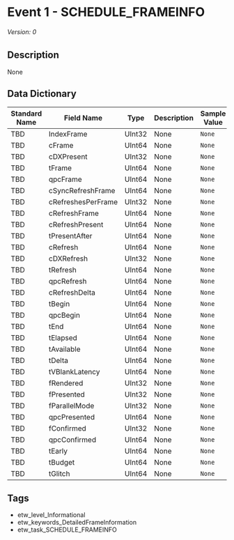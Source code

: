 # Event 1 - SCHEDULE_FRAMEINFO
###### Version: 0

## Description
None

## Data Dictionary
|Standard Name|Field Name|Type|Description|Sample Value|
|---|---|---|---|---|
|TBD|IndexFrame|UInt32|None|`None`|
|TBD|cFrame|UInt64|None|`None`|
|TBD|cDXPresent|UInt32|None|`None`|
|TBD|tFrame|UInt64|None|`None`|
|TBD|qpcFrame|UInt64|None|`None`|
|TBD|cSyncRefreshFrame|UInt64|None|`None`|
|TBD|cRefreshesPerFrame|UInt32|None|`None`|
|TBD|cRefreshFrame|UInt64|None|`None`|
|TBD|cRefreshPresent|UInt64|None|`None`|
|TBD|tPresentAfter|UInt64|None|`None`|
|TBD|cRefresh|UInt64|None|`None`|
|TBD|cDXRefresh|UInt32|None|`None`|
|TBD|tRefresh|UInt64|None|`None`|
|TBD|qpcRefresh|UInt64|None|`None`|
|TBD|cRefreshDelta|UInt64|None|`None`|
|TBD|tBegin|UInt64|None|`None`|
|TBD|qpcBegin|UInt64|None|`None`|
|TBD|tEnd|UInt64|None|`None`|
|TBD|tElapsed|UInt64|None|`None`|
|TBD|tAvailable|UInt64|None|`None`|
|TBD|tDelta|UInt64|None|`None`|
|TBD|tVBlankLatency|UInt64|None|`None`|
|TBD|fRendered|UInt32|None|`None`|
|TBD|fPresented|UInt32|None|`None`|
|TBD|fParallelMode|UInt32|None|`None`|
|TBD|qpcPresented|UInt64|None|`None`|
|TBD|fConfirmed|UInt32|None|`None`|
|TBD|qpcConfirmed|UInt64|None|`None`|
|TBD|tEarly|UInt64|None|`None`|
|TBD|tBudget|UInt64|None|`None`|
|TBD|tGlitch|UInt64|None|`None`|

## Tags
* etw_level_Informational
* etw_keywords_DetailedFrameInformation
* etw_task_SCHEDULE_FRAMEINFO